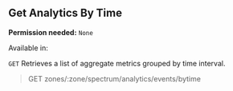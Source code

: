 ## Get Analytics By Time

**Permission needed:** `None`

Available in:



`GET` Retrieves a list of aggregate metrics grouped by time interval.

> GET zones/:zone/spectrum/analytics/events/bytime
